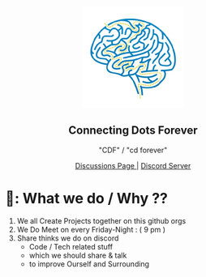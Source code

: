 <p align="center">
  <a href="https://discord.gg/8xM7gZ2AU6" target="_blank">
    <img src="./logo.png" alt="logo" width="200">
  </a>
</p>

<h2 align="center">Connecting Dots Forever</h2>

<div align="center">
	<p> "CDF" / "cd forever" </p>
	<a href="https://github.com/orgs/Connecting-Dots-Forever/discussions" target="_blank"> Discussions Page </a>
	|
	<a href="https://discord.gg/8xM7gZ2AU6" target="_blank"> Discord Server </a>
</div>

# 🤔: What we do / Why ??

1. We all Create Projects together on this github orgs
2. We Do Meet on every Friday-Night : ( 9 pm )
3. Share thinks we do on discord
   - Code / Tech related stuff
   - which we should share & talk
   - to improve Ourself and Surrounding


<!-- Variables -->
[discussions-page]: https://github.com/orgs/Connecting-Dots-Forever/discussions
[discord-server]: https://discord.gg/8xM7gZ2AU6
